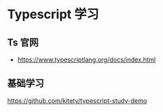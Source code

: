# Typescript 学习

## Ts 官网

- https://www.typescriptlang.org/docs/index.html

## 基础学习

https://github.com/kitety/typescript-study-demo
